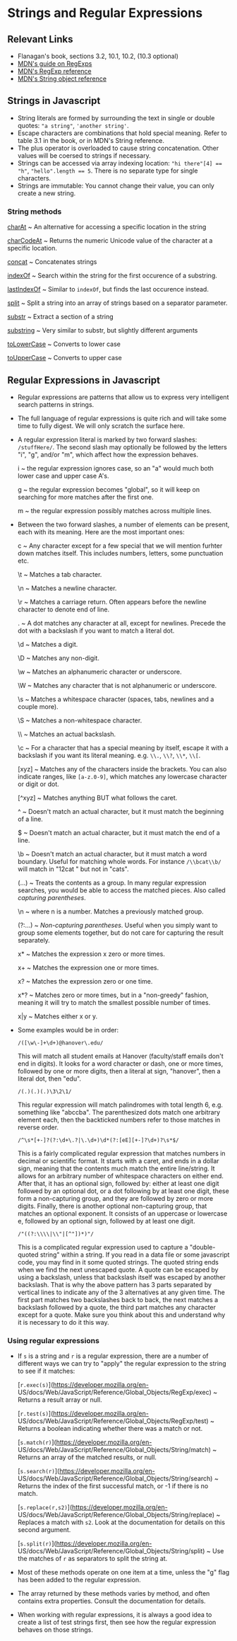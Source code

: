 # Strings and Regular Expressions

## Relevant Links

- Flanagan's book, sections 3.2, 10.1, 10.2, (10.3 optional)
- [MDN's guide on RegExps](https://developer.mozilla.org/en-US/docs/Web/JavaScript/Guide/Regular_Expressions)
- [MDN's RegExp reference](https://developer.mozilla.org/en-US/docs/Web/JavaScript/Reference/Global_Objects/RegExp)
- [MDN's String object reference](https://developer.mozilla.org/en-US/docs/Web/JavaScript/Reference/Global_Objects/String)

## Strings in Javascript

- String literals are formed by surrounding the text in single or double quotes: `"a string"`, `'another string'`.
- Escape characters are combinations that hold special meaning. Refer to table 3.1 in the book, or in MDN's String reference.
- The plus operator is overloaded to cause string concatenation. Other values will be coersed to strings if necessary.
- Strings can be accessed via array indexing location: `"hi there"[4] == "h"`, `"hello".length == 5`. There is no separate type for single characters.
- Strings are immutable: You cannot change their value, you can only create a new string.

### String methods

[charAt](https://developer.mozilla.org/en-US/docs/Web/JavaScript/Reference/Global_Objects/String/charAt)
  ~ An alternative for accessing a specific location in the string

[charCodeAt](https://developer.mozilla.org/en-US/docs/Web/JavaScript/Reference/Global_Objects/String/charCodeAt)
  ~ Returns the numeric Unicode value of the character at a specific location.

[concat](https://developer.mozilla.org/en-US/docs/Web/JavaScript/Reference/Global_Objects/String/concat)
  ~ Concatenates strings

[indexOf](https://developer.mozilla.org/en-US/docs/Web/JavaScript/Reference/Global_Objects/String/indexOf)
  ~ Search within the string for the first occurence of a substring.

[lastIndexOf](https://developer.mozilla.org/en-US/docs/Web/JavaScript/Reference/Global_Objects/String/lastIndexOf)
  ~ Similar to `indexOf`, but finds the last occurence instead.

[split](https://developer.mozilla.org/en-US/docs/Web/JavaScript/Reference/Global_Objects/String/split)
  ~ Split a string into an array of strings based on a separator parameter.

[substr](https://developer.mozilla.org/en-US/docs/Web/JavaScript/Reference/Global_Objects/String/substr)
  ~ Extract a section of a string

[substring](https://developer.mozilla.org/en-US/docs/Web/JavaScript/Reference/Global_Objects/String/substring)
  ~ Very similar to substr, but slightly different arguments

[toLowerCase](https://developer.mozilla.org/en-US/docs/Web/JavaScript/Reference/Global_Objects/String/toLowerCase)
  ~ Converts to lower case

[toUpperCase](https://developer.mozilla.org/en-US/docs/Web/JavaScript/Reference/Global_Objects/String/toUpperCase)
  ~ Converts to upper case

## Regular Expressions in Javascript

- Regular expressions are patterns that allow us to express very intelligent search patterns in strings.
- The full language of regular expressions is quite rich and will take some time to fully digest. We will only scratch the surface here.
- A regular expression literal is marked by two forward slashes: `/stuffHere/`. The second slash may optionally be followed by the letters "i", "g", and/or "m", which affect how the expression behaves.

    i
      ~ the regular expression ignores case, so an "a" would much both lower case and upper case A's.

    g
      ~ the regular expression becomes "global", so it will keep on searching for more matches after the first one.

    m
      ~ the regular expression possibly matches across multiple lines.

- Between the two forward slashes, a number of elements can be present, each with its meaning. Here are the most important ones:

    c
      ~ Any character except for a few special that we will mention furhter down matches itself. This includes numbers, letters, some punctuation etc.

    \\t
      ~ Matches a tab character.

    \\n
      ~ Matches a newline character.

    \\r
      ~ Matches a carriage return. Often appears before the newline character to denote end of line.

    .
      ~ A dot matches any character at all, except for newlines. Precede the dot with a backslash if you want to match a literal dot.

    \\d
      ~ Matches a digit.

    \\D
      ~ Matches any non-digit.

    \\w
      ~ Matches an alphanumeric character or underscore.

    \\W
      ~ Matches any character that is not alphanumeric or underscore.

    \\s
      ~ Matches a whitespace character (spaces, tabs, newlines and a couple more).

    \\S
      ~ Matches a non-whitespace character.

    \\\\
      ~ Matches an actual backslash.

    \\c
      ~ For a character that has a special meaning by itself, escape it with a backslash if you want its literal meaning. e.g. `\\.`, `\\?`, `\\*`, `\\[`.

    [xyz]
      ~ Matches any of the characters inside the brackets. You can also indicate ranges, like `[a-z.0-9]`, which matches any lowercase character or digit or dot.

    [^xyz]
      ~ Matches anything BUT what follows the caret.

    \^
      ~ Doesn't match an actual character, but it must match the beginning of a line.

    \$
      ~ Doesn't match an actual character, but it must match the end of a line.

    \\b
      ~ Doesn't match an actual character, but it must match a word boundary. Useful for matching whole words. For instance `/\\bcat\\b/` will match in "12cat " but not in "cats".

    (...)
      ~ Treats the contents as a group. In many regular expression searches, you would be able to access the matched pieces. Also called *capturing parentheses*.

    \\n
      ~ where n is a number. Matches a previously matched group.

    (?:...)
      ~ *Non-capturing parentheses*. Useful when you simply want to group some elements together, but do not care for capturing the result separately.

    x*
      ~ Matches the expression x zero or more times.

    x+
      ~ Matches the expression one or more times.

    x?
      ~ Matches the expression zero or one time.

    x*?
      ~ Matches zero or more times, but in a "non-greedy" fashion, meaning it will try to match the smallest possible number of times.

    x|y
      ~ Matches either x or y.

- Some examples would be in order:
    ```
    /([\w\-]+\d+)@hanover\.edu/
    ```

    This will match all student emails at Hanover (faculty/staff emails don't end in digits). It looks for a word character or dash, one or more times, followed by one or more digits, then a literal at sign, "hanover", then a literal dot, then "edu".

    ```
    /(.)(.)(.)\3\2\1/
    ```

    This regular expression will match palindromes with total length 6, e.g. something like "abccba". The parenthesized dots match one arbitrary element each, then the backticked numbers refer to those matches in reverse order.

    ```
    /^\s*[+-]?(?:\d+\.?|\.\d+)\d*(?:[eE][+-]?\d+)?\s*$/
    ```

    This is a fairly complicated regular expression that matches numbers in decimal or scientific format. It starts with a caret, and ends in a dollar sign, meaning that the contents much match the entire line/string. It allows for an arbitrary number of whitespace characters on either end. After that, it has an optional sign, followed by: either at least one digit followed by an optional dot, or a dot following by at least one digit, these form a non-capturing group, and they are followed by zero or more digits. Finally, there is another optional non-capturing group, that matches an optional exponent. It consists of an uppercase or lowercase e, followed by an optional sign, followed by at least one digit.

    ```
    /"((?:\\\\|\\"|[^"])*)"/
    ```

    This is a complicated regular expression used to capture a "double-quoted string" within a string. If you read in a data file or some javascript code, you may find in it some quoted strings. The quoted string ends when we find the next unescaped quote. A quote can be escaped by using a backslash, unless that backslash itself was escaped by another backslash. That is why the above pattern has 3 parts separated by vertical lines to indicate any of the 3 alternatives at any given time. The first part matches two backslashes back to back, the next matches a backslash followed by a quote, the third part matches any character except for a quote. Make sure you think about this and understand why it is necessary to do it this way.

### Using regular expressions

- If `s` is a string and `r` is a regular expression, there are a number of different ways we can try to "apply" the regular expression to the string to see if it matches:

    [`r.exec(s)`](https://developer.mozilla.org/en- US/docs/Web/JavaScript/Reference/Global_Objects/RegExp/exec)
      ~ Returns a result array or null.

    [`r.test(s)`](https://developer.mozilla.org/en- US/docs/Web/JavaScript/Reference/Global_Objects/RegExp/test)
      ~ Returns a boolean indicating whether there was a match or not.

    [`s.match(r)`](https://developer.mozilla.org/en-    US/docs/Web/JavaScript/Reference/Global_Objects/String/match)
      ~ Returns an array of the matched results, or null.

    [`s.search(r)`](https://developer.mozilla.org/en-   US/docs/Web/JavaScript/Reference/Global_Objects/String/search)
      ~ Returns the index of the first successful match, or -1 if there is no match.

    [`s.replace(r,s2)`](https://developer.mozilla.org/en-   US/docs/Web/JavaScript/Reference/Global_Objects/String/replace)
      ~ Replaces a match with `s2`. Look at the documentation for details on this   second argument.

    [`s.split(r)`](https://developer.mozilla.org/en-    US/docs/Web/JavaScript/Reference/Global_Objects/String/split)
      ~ Use the matches of `r` as separators to split the string at.

- Most of these methods operate on one item at a time, unless the "g" flag has been added to the regular expression.
- The array returned by these methods varies by method, and often contains extra properties. Consult the documentation for details.
- When working with regular expressions, it is always a good idea to create a list of test strings first, then see how the regular expression behaves on those strings.

